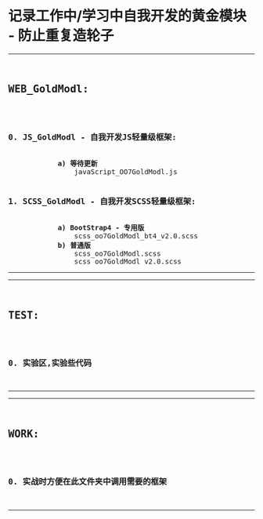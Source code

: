 
<h1>记录工作中/学习中自我开发的黄金模块 - 防止重复造轮子</h1>

<hr/>
<pre>
	<h2>WEB_GoldModl:</h2>
		<h3>0. JS_GoldModl - 自我开发JS轻量级框架:</h3>
			<b>a) 等待更新</b>
				javaScript_OO7GoldModl.js
		<h3>1. SCSS_GoldModl - 自我开发SCSS轻量级框架:</h3>
			<b>a) BootStrap4 - 专用版</b>
				scss_oo7GoldModl_bt4_v2.0.scss
			<b>b) 普通版</b>
				scss_oo7GoldModl.scss
				scss_oo7GoldModl_v2.0.scss
</pre>
<hr/>


<hr/>
<pre>
	<h2>TEST:</h2>
		<h3>0. 实验区,实验些代码</h3>
</pre>
<hr/>


<hr/>
<pre>
	<h2>WORK:</h2>
		<h3>0. 实战时方便在此文件夹中调用需要的框架</h3>
</pre>
<hr/>